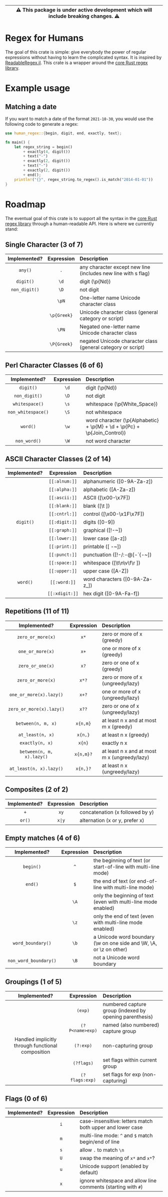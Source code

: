 | ⚠️ This package is under active development which will include breaking changes. ⚠️ |
| :--------------------------------------------------------------------------------: |
# Regex for Humans
The goal of this crate is simple: give everybody the power of regular expressions without having 
to learn the complicated syntax. It is inspired by [ReadableRegex.jl](https://github.com/jkrumbiegel/ReadableRegex.jl).
This crate is a wrapper around the [core Rust regex library](https://crates.io/crates/regex). 

# Example usage
## Matching a date
If you want to match a date of the format `2021-10-30`, you would use the following code to generate a regex:
```rust
use human_regex::{begin, digit, end, exactly, text};

fn main() {
    let regex_string = begin()
        + exactly(4, digit())
        + text("-")
        + exactly(2, digit())
        + text("-")
        + exactly(2, digit())
        + end();
    println!("{}", regex_string.to_regex().is_match("2014-01-01"))
}
```

# Roadmap
The eventual goal of this crate is to support all the syntax in the [core Rust regex library](https://crates.io/crates/regex) through a human-readable API. Here is where we currently stand:

## Single Character (3 of 7)

| Implemented?  | Expression | Description                                                   |
| :----------:  | :--------: | :------------------------------------------------------------ | 
| `any()`       |   `.`      | any character except new line (includes new line with s flag) |
| `digit()`     |   `\d`     | digit (\p{Nd})                                                |
| `non_digit()` |    `\D`    | not digit                                                     |
|               |`\pN`       | One-letter name Unicode character class                       |
|               |`\p{Greek}` | Unicode character class (general category or script)          |
|               |`\PN`       | Negated one-letter name Unicode character class               |
|               |`\P{Greek}` | negated Unicode character class (general category or script)  |

## Perl Character Classes (6 of 6)

| Implemented?       | Expression | Description                                                              |
| :---------------:  | :--------: | :----------------------------------------------------------------------- | 
| `digit()`          |   `\d`     | digit (\p{Nd})                                                           |
| `non_digit()`      |   `\D`     | not digit                                                                |
| `whitespace()`     |   `\s`     | whitespace (\p{White_Space})                                             |
| `non_whitespace()` |   `\S`     | not whitespace                                                           |
| `word()`           |   `\w`     | word character (\p{Alphabetic} + \p{M} + \d + \p{Pc} + \p{Join_Control}) |
| `non_word()`       |   `\W`     | not word character                                                       |

## ASCII Character Classes (2 of 14)

| Implemented?       | Expression     | Description                    |
| :---------------:  | :------------: | :----------------------------- |
|                    | `[[:alnum:]]`  | alphanumeric ([0-9A-Za-z])     |
|                    | `[[:alpha:]]`  | alphabetic ([A-Za-z])          |
|                    | `[[:ascii:]]`  | ASCII ([\x00-\x7F])            |
|                    | `[[:blank:]]`  | blank ([\t ])                  |
|                    | `[[:cntrl:]]`  | control ([\x00-\x1F\x7F])      |
| `digit()`          | `[[:digit:]]`  | digits ([0-9])                 |
|                    | `[[:graph:]]`  | graphical ([!-~])              |
|                    | `[[:lower:]]`  | lower case ([a-z])             |
|                    | `[[:print:]]`  | printable ([ -~])              |
|                    | `[[:punct:]]`  | punctuation ([!-/:-@\[-`{-~])  |
|                    | `[[:space:]]`  | whitespace ([\t\n\v\f\r ])     |
|                    | `[[:upper:]]`  | upper case ([A-Z])             |
|  `word()`          | `[[:word:]]`   | word characters ([0-9A-Za-z_]) |
|                    | `[[:xdigit:]]` | hex digit ([0-9A-Fa-f])        |

## Repetitions (11 of 11)

| Implemented?              | Expression     | Description                                  |
| :-----------------------: | :------------: | :------------------------------------------- |
| `zero_or_more(x)`         |    `x*`        | zero or more of x (greedy)                   |
| `one_or_more(x)`          |    `x+`        | one or more of x (greedy)                    |
| `zero_or_one(x)`          |    `x?`        | zero or one of x (greedy)                    |
| `zero_or_more(x)`         |    `x*?`       | zero or more of x (ungreedy/lazy)            |
| `one_or_more(x).lazy()`   |    `x+?`       | one or more of x (ungreedy/lazy)             |
| `zero_or_more(x).lazy()`  |    `x??`       | zero or one of x (ungreedy/lazy)             |
| `between(n, m, x)`        |    `x{n,m}`    | at least n x and at most m x (greedy)        |
| `at_least(n, x)`          |    `x{n,}`     | at least n x (greedy)                        |
| `exactly(n, x)`           |    `x{n}`      | exactly n x                                  |
| `between(n, m, x).lazy()` |    `x{n,m}?`   | at least n x and at most m x (ungreedy/lazy) |
| `at_least(n, x).lazy()`   |    `x{n,}?`    | at least n x (ungreedy/lazy)                 |

## Composites (2 of 2)

| Implemented?       |   Expression   |      Description                |
| :---------------:  | :------------: | :------------------------------ |
|    `+`             |   `xy`         | concatenation (x followed by y) |
| `or()`             |   `x\|y`       | alternation (x or y, prefer x)  |

## Empty matches (4 of 6)

| Implemented?          |   Expression   |      Description                                                    |
| :------------------:  | :------------: | :------------------------------------------------------------------ |
|    `begin()`          |    `^`         | the beginning of text (or start-of-line with multi-line mode)       |
|     `end()`           |    `$`         | the end of text (or end-of-line with multi-line mode)               |
|                       |    `\A`        | only the beginning of text (even with multi-line mode enabled)      |
|                       |    `\z`        | only the end of text (even with multi-line mode enabled)            |
| `word_boundary()`     |    `\b`        | a Unicode word boundary (\w on one side and \W, \A, or \z on other) |
| `non_word_boundary()` |    `\B`        | not a Unicode word boundary                                         |

## Groupings (1 of 5)

| Implemented?       |   Expression    |      Description                                        |
| :---------------:  | :-------------: | :------------------------------------------------------ |
|                    | `(exp)`         | numbered capture group (indexed by opening parenthesis) |
|                    | `(?P<name>exp)` | named (also numbered) capture group                     |
| Handled implicitly through functional composition | `(?:exp)`       | non-capturing group      |
|                    | `(?flags)`      | set flags within current group                          |
|                    | `(?flags:exp)`  | set flags for exp (non-capturing)                       |
   
## Flags (0 of 6)
    
| Implemented?       |   Expression   |      Description                                              |
| :---------------:  | :------------: | :------------------------------------------------------------ |
|                    |   `i`          | case-insensitive: letters match both upper and lower case     |
|                    |   `m`          | multi-line mode: `^` and `$` match begin/end of line          |
|                    |   `s`          | allow `.` to match `\n`                                       |
|                    |   `U`          | swap the meaning of `x*` and `x*`?                            |
|                    |   `u`          | Unicode support (enabled by default)                          |
|                    |   `x`          | ignore whitespace and allow line comments (starting with `#`) |
